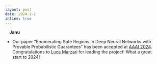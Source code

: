 ```yaml
---
layout: post
date: 2024-1-1
inline: true
---
```

&emsp;**Janu**
- Our paper “Enumerating Safe Regions in Deep Neural Networks with Provable Probabilistic Guarantees” has been accepted at <a href='https://aaai.org/aaai-conference/'>AAAI 2024</a>. Congratulations to <a href='https://lmarza.github.io'>Luca Marzari</a> for leading the project! What a great start to 2024! 



